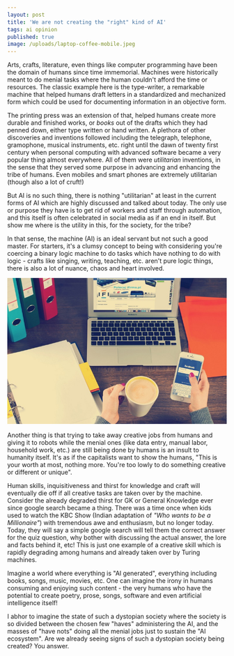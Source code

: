 ```yaml
---
layout: post
title: 'We are not creating the "right" kind of AI'
tags: ai opinion
published: true
image: /uploads/laptop-coffee-mobile.jpeg
---
```


Arts, crafts, literature, even things like computer programming have been the domain of humans since time immemorial. Machines were historically meant to do menial tasks where the human couldn't afford the time or resources. The classic example here is the type-writer, a remarkable machine that helped humans draft letters in a standardized and mechanized form which could be used for documenting information in an objective form.

The printing press was an extension of that, helped humans create more durable and finished works, or *books* out of the drafts which they had penned down, either type written or hand written. A plethora of other discoveries and inventions followed including the telegraph, telephone, gramophone, musical instruments, etc. right until the dawn of twenty first century when personal computing with advanced software became a very popular thing almost everywhere. All of them were *utilitarian* inventions, in the sense that they served some purpose in advancing and enhancing the tribe of humans. Even mobiles and smart phones are extremely utilitarian (though also a lot of cruft!)

But AI is no such thing, there is nothing "utilitarian" at least in the current forms of AI which are highly discussed and talked about today. The only use or purpose they have is to get rid of workers and staff through automation, and this itself is often celebrated in social media as if an end in itself. But show me where is the utility in this, for the society, for the tribe?

In that sense, the machine (AI) is an ideal servant but not such a good master. For starters, it's a clumsy concept to being with considering you're coercing a binary logic machine to do tasks which have nothing to do with logic - crafts like singing, writing, teaching, etc. aren't pure logic things, there is also a lot of nuance, chaos and heart involved.

![laptop-coffee-mobile](/uploads/laptop-coffee-mobile.jpeg)

Another thing is that trying to take away creative jobs from humans and giving it to robots while the menial ones (like data entry, manual labor, household work, etc.) are still being done by humans is an insult to humanity itself. It's as if the capitalists want to show the humans, "This is your worth at most, nothing more. You're too lowly to do something creative or different or unique".

Human skills, inquisitiveness and thirst for knowledge and craft will eventually die off if all creative tasks are taken over by the machine. Consider the already degraded thirst for GK or General Knowledge ever since google search became a thing. There was a time once when kids used to watch the KBC Show (Indian adaptation of *"Who wants to be a Millionaire"*) with tremendous awe and enthusiasm, but no longer today. Today, they will say a simple google search will tell them the correct answer for the quiz question, why bother with discussing the actual answer, the lore and facts behind it, etc! This is just one example of a creative skill which is rapidly degrading among humans and already taken over by Turing machines.

Imagine a world where everything is "AI generated", everything including books, songs, music, movies, etc. One can imagine the irony in humans consuming and enjoying such content - the very humans who have the potential to create poetry, prose, songs, software and even artificial intelligence itself!

I abhor to imagine the state of such a dystopian society where the society is so divided between the chosen few "haves" administering the AI, and the masses of "have nots" doing all the menial jobs just to sustain the "AI ecosystem". Are we already seeing signs of such a dystopian society being created? You answer.